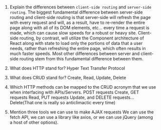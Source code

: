 1.  Explain the differences between `client-side routing` and `server-side routing`.
    The biggest fundamental difference between server-side routing and client-side routing is that server-side will refresh the page with every request and will, as a result, have to re-render the entire page along with all of its DOM elements, etc... every time a request is made, which can cause slow speeds for a robust or heavy site. Client-side routing, by contrast, will utilize the Component architecture of React along with state to load only the portions of data that a user needs, rather than refreshing the entire page, which often results in much faster speeds. Most other differences between server and client-side routing stem from this fundamental difference between them.

2.  What does HTTP stand for?
    Hyper Text Transfer Protocol

3.  What does CRUD stand for?
    Create, Read, Update, Delete

4.  Which HTTP methods can be mapped to the CRUD acronym that we use when interfacing with APIs/Servers.
    POST requests Create, GET requests Read, PUT requests Update, and DELETE requests... Delete(That one is really so anticlimactic every time)

5.  Mention three tools we can use to make AJAX requests
    We can use the fetch API, we can use a library like axios, or we can use jQuery (among a host of other options).
